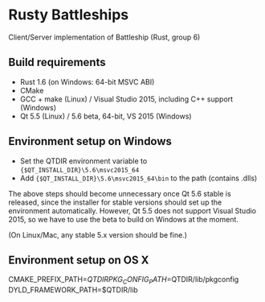 Rusty Battleships
=================

Client/Server implementation of Battleship (Rust, group 6)


Build requirements
------------------

 * Rust 1.6 (on Windows: 64-bit MSVC ABI)
 * CMake
 * GCC + make (Linux) / Visual Studio 2015, including C++ support (Windows)
 * Qt 5.5 (Linux) / 5.6 beta, 64-bit, VS 2015 (Windows)

Environment setup on Windows
----------------------------

 * Set the QTDIR environment variable to `{$QT_INSTALL_DIR}\5.6\msvc2015_64`
 * Add `{$QT_INSTALL_DIR}\5.6\msvc2015_64\bin` to the path (contains .dlls)

The above steps should become unnecessary once Qt 5.6 stable is released,
since the installer for stable versions should set up the environment
automatically. However, Qt 5.5 does not support Visual Studio 2015, so we have
to use the beta to build on Windows at the moment.

(On Linux/Mac, any stable 5.x version should be fine.)

Environment setup on OS X
----------------------------

CMAKE_PREFIX_PATH=$QTDIR
PKG_CONFIG_PATH=$QTDIR/lib/pkgconfig
DYLD_FRAMEWORK_PATH=$QTDIR/lib
